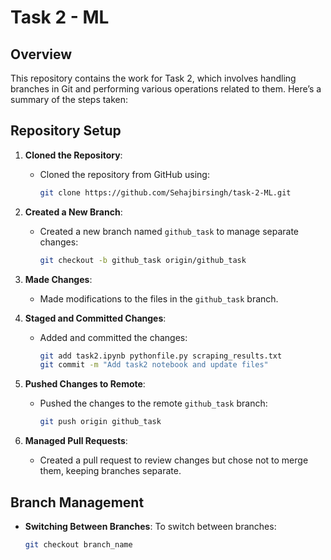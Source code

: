 # Task 2 - ML

## Overview

This repository contains the work for Task 2, which involves handling branches in Git and performing various operations related to them. Here’s a summary of the steps taken:

## Repository Setup

1. **Cloned the Repository**:
   - Cloned the repository from GitHub using:
     ```bash
     git clone https://github.com/Sehajbirsingh/task-2-ML.git
     ```

2. **Created a New Branch**:
   - Created a new branch named `github_task` to manage separate changes:
     ```bash
     git checkout -b github_task origin/github_task
     ```

3. **Made Changes**:
   - Made modifications to the files in the `github_task` branch.

4. **Staged and Committed Changes**:
   - Added and committed the changes:
     ```bash
     git add task2.ipynb pythonfile.py scraping_results.txt
     git commit -m "Add task2 notebook and update files"
     ```

5. **Pushed Changes to Remote**:
   - Pushed the changes to the remote `github_task` branch:
     ```bash
     git push origin github_task
     ```

6. **Managed Pull Requests**:
   - Created a pull request to review changes but chose not to merge them, keeping branches separate.

## Branch Management

- **Switching Between Branches**:
  To switch between branches:
  ```bash
  git checkout branch_name
